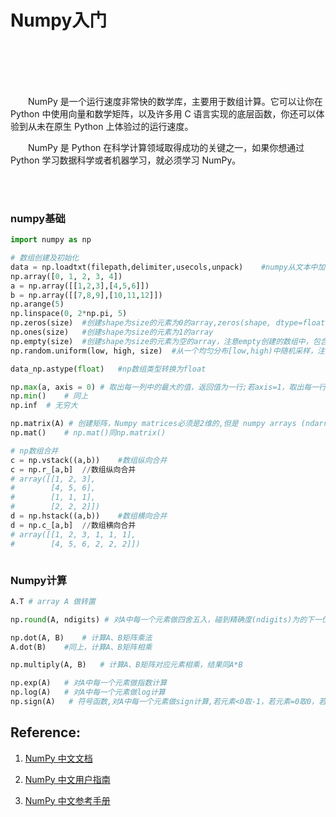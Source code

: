 # Numpy入门

<br>
<br>
<br>
<br>

&emsp;&emsp;NumPy 是一个运行速度非常快的数学库，主要用于数组计算。它可以让你在 Python 中使用向量和数学矩阵，以及许多用 C 语言实现的底层函数，你还可以体验到从未在原生 Python 上体验过的运行速度。

&emsp;&emsp;NumPy 是 Python 在科学计算领域取得成功的关键之一，如果你想通过 Python 学习数据科学或者机器学习，就必须学习 NumPy。

<br>
<br>

### numpy基础

```python
import numpy as np

# 数组创建及初始化
data = np.loadtxt(filepath,delimiter,usecols,unpack)    #numpy从文本中加载数据
np.array([0, 1, 2, 3, 4])
a = np.array([[1,2,3],[4,5,6]])
b = np.array([[7,8,9],[10,11,12]])
np.arange(5)
np.linspace(0, 2*np.pi, 5)
np.zeros(size)  #创建shape为size的元素为0的array,zeros(shape, dtype=float, order='C')
np.ones(size)   #创建shape为size的元素为1的array
np.empty(size)  #创建shape为size的元素为空的array，注意empty创建的数组中，包含的均是无意义的数值。
np.random.uniform(low, high, size)  #从一个均匀分布[low,high)中随机采样，注意定义域是左闭右开，即包含low，不包含high; low: 采样下界，float类型，默认值为0；high: 采样上界，float类型，默认值为1；size: 输出样本数目，为int或元组(tuple)类型，例如，size=(m,n,k), 则输出m*n*k个样本，缺省时输出1个值。

data_np.astype(float)   #np数组类型转换为float

np.max(a, axis = 0) # 取出每一列中的最大的值，返回值为一行;若axis=1，取出每一行中最大的值，返回值为一列；若省略axis参数取出array中的最大值；
np.min()    # 同上
np.inf  # 无穷大

np.matrix(A) # 创建矩阵，Numpy matrices必须是2维的,但是 numpy arrays (ndarrays) 可以是多维的；
np.mat()    # np.mat()同np.matrix()

# np数组合并
c = np.vstack((a,b))    #数组纵向合并
c = np.r_[a,b]  //数组纵向合并
# array([[1, 2, 3],
#        [4, 5, 6],
#        [1, 1, 1],
#        [2, 2, 2]])
d = np.hstack((a,b))    #数组横向合并
d = np.c_[a,b]  //数组横向合并
# array([[1, 2, 3, 1, 1, 1],
#        [4, 5, 6, 2, 2, 2]])



```

### Numpy计算

```python
A.T # array A 做转置

np.round(A, ndigits) # 对A中每一个元素做四舍五入，碰到精确度(ndigits)为的下一位为5，若精确度位上为基数则进一位，否则舍去；

np.dot(A, B)    # 计算A、B矩阵乘法
A.dot(B)    #同上，计算A、B矩阵相乘

np.multiply(A, B)   # 计算A、B矩阵对应元素相乘，结果同A*B

np.exp(A)   # 对A中每一个元素做指数计算
np.log(A)   # 对A中每一个元素做log计算
np.sign(A)   # 符号函数,对A中每一个元素做sign计算,若元素<0取-1，若元素=0取0，若元素>0取1；

```

## Reference:


1. [NumPy 中文文档](https://numpy.org.cn/index.html)

1. [NumPy 中文用户指南](https://numpy.org.cn/user_guide/index.html)

2. [NumPy 中文参考手册](https://numpy.org.cn/reference/index.html)